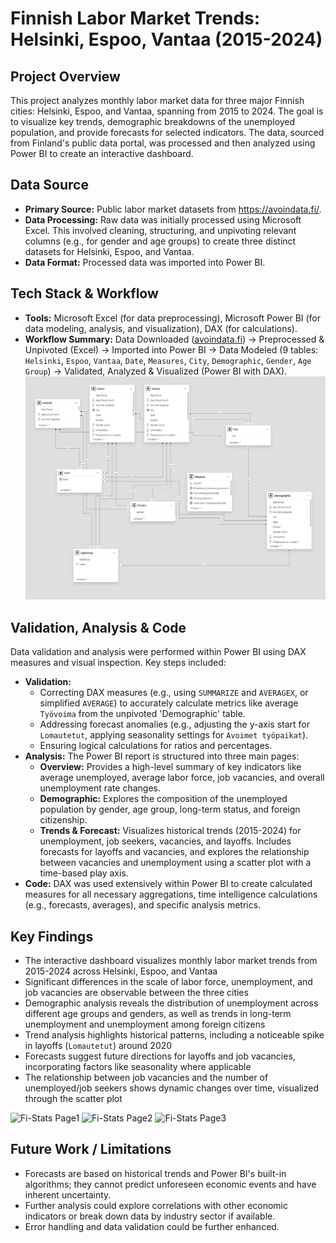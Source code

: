 # Finnish Labor Market Trends: Helsinki, Espoo, Vantaa (2015-2024)

## Project Overview

This project analyzes monthly labor market data for three major Finnish cities: Helsinki, Espoo, and Vantaa, spanning from 2015 to 2024. The goal is to visualize key trends, demographic breakdowns of the unemployed population, and provide forecasts for selected indicators. The data, sourced from Finland's public data portal, was processed and then analyzed using Power BI to create an interactive dashboard.

## Data Source

* **Primary Source:** Public labor market datasets from https://avoindata.fi/.
* **Data Processing:** Raw data was initially processed using Microsoft Excel. This involved cleaning, structuring, and unpivoting relevant columns (e.g., for gender and age groups) to create three distinct datasets for Helsinki, Espoo, and Vantaa.
* **Data Format:** Processed data was imported into Power BI.

## Tech Stack & Workflow

* **Tools:** Microsoft Excel (for data preprocessing), Microsoft Power BI (for data modeling, analysis, and visualization), DAX (for calculations).
* **Workflow Summary:** Data Downloaded ([avoindata.fi](https://avoindata.fi/)) -> Preprocessed & Unpivoted (Excel) -> Imported into Power BI -> Data Modeled (9 tables: `Helsinki`, `Espoo`, `Vantaa`, `Date`, `Measures`, `City`, `Demographic`, `Gender`, `Age Group`) -> Validated, Analyzed & Visualized (Power BI with DAX).
![My Schema](schema.png)
## Validation, Analysis & Code

Data validation and analysis were performed within Power BI using DAX measures and visual inspection. Key steps included:

* **Validation:**
    * Correcting DAX measures (e.g., using `SUMMARIZE` and `AVERAGEX`, or simplified `AVERAGE`) to accurately calculate metrics like average `Työvoima` from the unpivoted 'Demographic' table.
    * Addressing forecast anomalies (e.g., adjusting the y-axis start for `Lomautetut`, applying seasonality settings for `Avoimet työpaikat`).
    * Ensuring logical calculations for ratios and percentages.
* **Analysis:** The Power BI report is structured into three main pages:
    * **Overview:** Provides a high-level summary of key indicators like average unemployed, average labor force, job vacancies, and overall unemployment rate changes.
    * **Demographic:** Explores the composition of the unemployed population by gender, age group, long-term status, and foreign citizenship.
    * **Trends & Forecast:** Visualizes historical trends (2015-2024) for unemployment, job seekers, vacancies, and layoffs. Includes forecasts for layoffs and vacancies, and explores the relationship between vacancies and unemployment using a scatter plot with a time-based play axis.
* **Code:** DAX was used extensively within Power BI to create calculated measures for all necessary aggregations, time intelligence calculations (e.g., forecasts, averages), and specific analysis metrics.

## Key Findings

* The interactive dashboard visualizes monthly labor market trends from 2015-2024 across Helsinki, Espoo, and Vantaa
* Significant differences in the scale of labor force, unemployment, and job vacancies are observable between the three cities
* Demographic analysis reveals the distribution of unemployment across different age groups and genders, as well as trends in long-term unemployment and unemployment among foreign citizens
* Trend analysis highlights historical patterns, including a noticeable spike in layoffs (`Lomautetut`) around 2020
* Forecasts suggest future directions for layoffs and job vacancies, incorporating factors like seasonality where applicable
* The relationship between job vacancies and the number of unemployed/job seekers shows dynamic changes over time, visualized through the scatter plot

![Fi-Stats Page1](https://github.com/user-attachments/assets/08e15a12-6c42-465b-a406-77ae4ba69caf)
![Fi-Stats Page2](https://github.com/user-attachments/assets/47866ef4-2fd9-4394-8c2a-e7eeeb884aa7)
![Fi-Stats Page3](https://github.com/user-attachments/assets/b423625c-e803-49ec-bb1f-4c8fc868e052)


## Future Work / Limitations

* Forecasts are based on historical trends and Power BI's built-in algorithms; they cannot predict unforeseen economic events and have inherent uncertainty.
* Further analysis could explore correlations with other economic indicators or break down data by industry sector if available.
* Error handling and data validation could be further enhanced.
